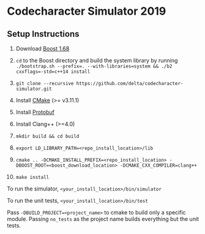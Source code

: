 # Codecharacter Simulator 2019

## Setup Instructions

1. Download [Boost 1.68](https://www.boost.org/users/history/version_1_68_0.html)

2. `cd` to the Boost directory and build the system library by running `./bootstrap.sh --prefix=. --with-libraries=system && ./b2 cxxflags=-std=c++14 install`

3. `git clone --recursive https://github.com/delta/codecharacter-simulator.git`

4. Install [CMake](https://cmake.org/download/) (>= v3.11.1)

5. Install [Protobuf](https://github.com/google/protobuf/releases)

6. Install Clang++ (>=4.0)

7. `mkdir build && cd build`

8. `export LD_LIBRARY_PATH=<repo_install_location>/lib`

9. `cmake .. -DCMAKE_INSTALL_PREFIX=<repo_install_location> -DBOOST_ROOT=<boost_download_location> -DCMAKE_CXX_COMPILER=clang++`

10. `make install`


To run the simulator, `<your_install_location>/bin/simulator`

To run the unit tests, `<your_install_location>/bin/test`

Pass `-DBUILD_PROJECT=<project_name>` to cmake to build only a specific module. Passing `no_tests` as the project name builds everything but the unit tests.

